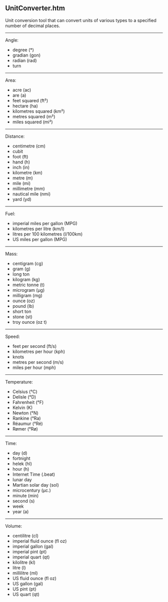 UnitConverter.htm
-----------------

Unit conversion tool that can convert units of various types to a specified number of decimal places.

---

Angle:
* degree (*)
* gradian (gon)
* radian (rad)
* turn

---

Area:
* acre (ac)
* are (a)
* feet squared (ft²)
* hectare (ha)
* kilometres squared (km²)
* metres squared (m²)
* miles squared (mi²)

---

Distance:
* centimetre (cm)
* cubit
* foot (ft)
* hand (h)
* inch (in)
* kilometre (km)
* metre (m)
* mile (mi)
* millimetre (mm)
* nautical mile (nmi)
* yard (yd)

---

Fuel:
* imperial miles per gallon (MPG)
* kilometres per litre (km/l)
* litres per 100 kilometres (l/100km)
* US miles per gallon (MPG)

---

Mass:
* centigram (cg)
* gram (g)
* long ton
* kilogram (kg)
* metric tonne (t)
* microgram (µg)
* milligram (mg)
* ounce (oz)
* pound (lb)
* short ton
* stone (st)
* troy ounce (oz t)

---

Speed:
* feet per second (ft/s)
* kilometres per hour (kph)
* knots
* metres per second (m/s)
* miles per hour (mph)

---

Temperature:
* Celsius (°C)
* Delisle (°D)
* Fahrenheit (°F)
* Kelvin (K)
* Newton (°N)
* Rankine (°Ra)
* Réaumur (°Ré)
* Rømer (°Rø)

---

Time:
* day (d)
* fortnight
* helek (hl)
* hour (h)
* Internet Time (.beat)
* lunar day
* Martian solar day (sol)
* microcentury (µc.)
* minute (min)
* second (s)
* week
* year (a)

---

Volume:
* centilitre (cl)
* imperial fluid ounce (fl oz)
* imperial gallon (gal)
* imperial pint (pt)
* imperial quart (qt)
* kilolitre (kl)
* litre (l)
* millilitre (ml)
* US fluid ounce (fl oz)
* US gallon (gal)
* US pint (pt)
* US quart (qt)
